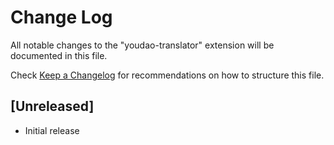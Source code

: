 # Change Log
All notable changes to the "youdao-translator" extension will be documented in this file.

Check [Keep a Changelog](http://keepachangelog.com/) for recommendations on how to structure this file.

## [Unreleased]
- Initial release